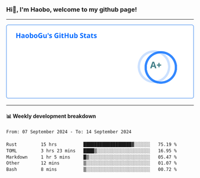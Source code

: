 <!--<h2 align="center"> Hi👋, I'm Haobo, welcome to my github page! </h2>-->
### Hi👋, I'm Haobo, welcome to my github page!
-------

<img href="https://github.com/HaoboGu" src="assets/stats.svg" alt="github stats" /> 

-------

#### 📊 **Weekly development breakdown**
<!--START_SECTION:waka-->

```txt
From: 07 September 2024 - To: 14 September 2024

Rust         15 hrs          ██████████████████▓░░░░░░   75.19 %
TOML         3 hrs 23 mins   ████▒░░░░░░░░░░░░░░░░░░░░   16.95 %
Markdown     1 hr 5 mins     █▒░░░░░░░░░░░░░░░░░░░░░░░   05.47 %
Other        12 mins         ▒░░░░░░░░░░░░░░░░░░░░░░░░   01.07 %
Bash         8 mins          ▒░░░░░░░░░░░░░░░░░░░░░░░░   00.72 %
```

<!--END_SECTION:waka-->
<!--
backup url: https://github-readme-status-dusky-ten.vercel.app/api?username=HaoboGu&count_private=true&show_icons=true&theme=transparent&border_color=2f80ed
-->
<!--
**HaoboGu/HaoboGu** is a ✨ _special_ ✨ repository because its `README.md` (this file) appears on your GitHub profile.

Here are some ideas to get you started:

- 🔭 I’m currently working on AI-assisted programming tools
- 🌱 I’m currently learning ...
- 👯 I’m looking to collaborate on ...
- 🤔 I’m looking for help with ...
- 💬 Ask me about ...
- 📫 How to reach me: ...
- 😄 Pronouns: ...
- ⚡ Fun fact: ...
-->
